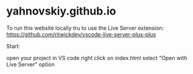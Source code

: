 # yahnovskiy.github.io
To run this website locally tru to use the Live Server extension: https://github.com/ritwickdey/vscode-live-server-plus-plus

Start:

open your project in VS code
right click on index.html
select "Open with Live Server" option
